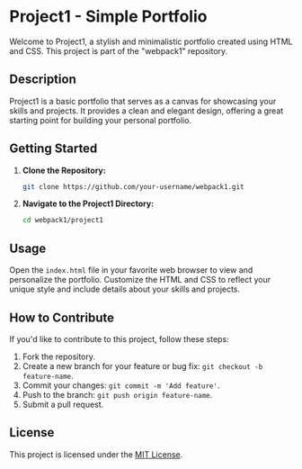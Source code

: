 # Project1 - Simple Portfolio

Welcome to Project1, a stylish and minimalistic portfolio created using HTML and CSS. This project is part of the "webpack1" repository.

## Description

Project1 is a basic portfolio that serves as a canvas for showcasing your skills and projects. It provides a clean and elegant design, offering a great starting point for building your personal portfolio.

## Getting Started

1. **Clone the Repository:**
    ```bash
    git clone https://github.com/your-username/webpack1.git
    ```

2. **Navigate to the Project1 Directory:**
    ```bash
    cd webpack1/project1
    ```

## Usage

Open the `index.html` file in your favorite web browser to view and personalize the portfolio. Customize the HTML and CSS to reflect your unique style and include details about your skills and projects.

## How to Contribute

If you'd like to contribute to this project, follow these steps:

1. Fork the repository.
2. Create a new branch for your feature or bug fix: `git checkout -b feature-name`.
3. Commit your changes: `git commit -m 'Add feature'`.
4. Push to the branch: `git push origin feature-name`.
5. Submit a pull request.

## License

This project is licensed under the [MIT License](LICENSE).
